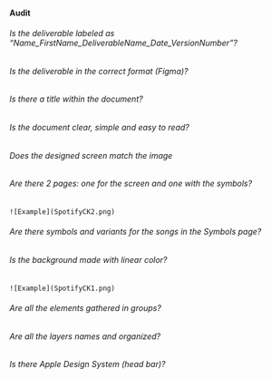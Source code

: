 #### Audit

###### Is the deliverable labeled as “Name_FirstName_DeliverableName_Date_VersionNumber”?
###### Is the deliverable in the correct format (Figma)?
###### Is there a title within the document?
###### Is the document clear, simple and easy to read?
###### Does the designed screen match the image
###### Are there 2 pages: one for the screen and one with the symbols?
    
    ![Example](SpotifyCK2.png)

###### Are there symbols and variants for the songs in the Symbols page?
###### Is the background made with linear color?
    
    ![Example](SpotifyCK1.png)

###### Are all the elements gathered in groups?
###### Are all the layers names and organized?
###### Is there Apple Design System (head bar)?
